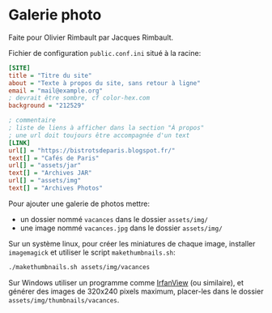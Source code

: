 # Galerie photo

Faite pour Olivier Rimbault par Jacques Rimbault.

Fichier de configuration `public.conf.ini` situé à la racine:
```ini
[SITE]
title = "Titre du site"
about = "Texte à propos du site, sans retour à ligne"
email = "mail@example.org"
; devrait être sombre, cf color-hex.com
background = "212529"

; commentaire
; liste de liens à afficher dans la section "À propos"
; une url doit toujours être accompagnée d'un text
[LINK]
url[] = "https://bistrotsdeparis.blogspot.fr/"
text[] = "Cafés de Paris"
url[] = "assets/jar"
text[] = "Archives JAR"
url[] = "assets/img"
text[] = "Archives Photos"
```

Pour ajouter une galerie de photos mettre:
- un dossier nommé `vacances` dans le dossier `assets/img/`
- une image nommé `vacances.jpg` dans le dossier `assets/img/`

Sur un système linux, pour créer les miniatures de chaque image,
installer `imagemagick` et
utiliser le script `makethumbnails.sh`:
```bash
./makethumbnails.sh assets/img/vacances
```

Sur Windows utiliser un programme comme [IrfanView][0] (ou similaire), et
générer des images de 320x240 pixels maximum, placer-les dans le dossier `assets/img/thumbnails/vacances`.



[0]: http://www.irfanview.com/
